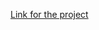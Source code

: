 [Link for the project](https://drive.google.com/file/d/18J5wyyDwdTcWHRx9aEeMjpuISzA0V6nV/view?usp=sharing)
